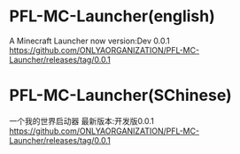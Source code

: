 # PFL-MC-Launcher(english)
A Minecraft Launcher
now version:Dev 0.0.1 https://github.com/ONLYAORGANIZATION/PFL-MC-Launcher/releases/tag/0.0.1
# PFL-MC-Launcher(SChinese)
一个我的世界启动器
最新版本:开发版0.0.1 https://github.com/ONLYAORGANIZATION/PFL-MC-Launcher/releases/tag/0.0.1
